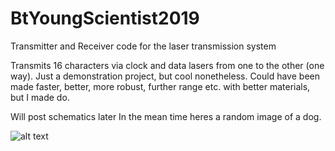 # BtYoungScientist2019
Transmitter and Receiver code for the laser transmission system

Transmits 16 characters via clock and data lasers from one to the other (one way).
Just a demonstration project, but cool nonetheless.
Could have been made faster, better, more robust, further range etc. with better materials, but I made do.

Will post schematics later
In the mean time heres a random image of a dog.

![alt text](https://external-content.duckduckgo.com/iu/?u=http%3A%2F%2F4.bp.blogspot.com%2F-b7ndmrdsKGI%2FTWB53z9rf-I%2FAAAAAAAAA58%2FHRbkPkricOg%2Fs1600%2Ffde.jpg&f=1&nofb=1)
